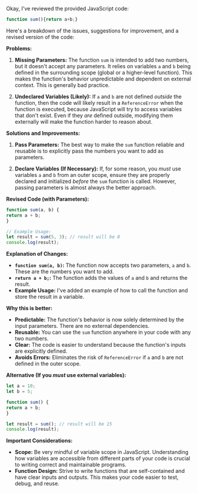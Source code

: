 Okay, I've reviewed the provided JavaScript code:

```javascript
function sum(){return a+b;}
```

Here's a breakdown of the issues, suggestions for improvement, and a revised version of the code:

**Problems:**

1. **Missing Parameters:** The function `sum` is intended to add two numbers, but it doesn't accept any parameters. It
relies on variables `a` and `b` being defined in the surrounding scope (global or a higher-level function). This makes
the function's behavior unpredictable and dependent on external context. This is generally bad practice.

2. **Undeclared Variables (Likely):** If `a` and `b` are not defined *outside* the function, then the code will likely
result in a `ReferenceError` when the function is executed, because JavaScript will try to access variables that don't
exist. Even if they *are* defined outside, modifying them externally will make the function harder to reason about.

**Solutions and Improvements:**

1. **Pass Parameters:** The best way to make the `sum` function reliable and reusable is to explicitly pass the numbers
you want to add as parameters.

2. **Declare Variables (If Necessary):** If, for some reason, you *must* use variables `a` and `b` from an outer scope,
ensure they are properly declared and initialized *before* the `sum` function is called. However, passing parameters is
almost always the better approach.

**Revised Code (with Parameters):**

```javascript
function sum(a, b) {
return a + b;
}

// Example Usage:
let result = sum(5, 3); // result will be 8
console.log(result);
```

**Explanation of Changes:**

* **`function sum(a, b)`:** The function now accepts two parameters, `a` and `b`. These are the numbers you want to add.
* **`return a + b;`:** The function adds the values of `a` and `b` and returns the result.
* **Example Usage:** I've added an example of how to call the function and store the result in a variable.

**Why this is better:**

* **Predictable:** The function's behavior is now solely determined by the input parameters. There are no external
dependencies.
* **Reusable:** You can use the `sum` function anywhere in your code with any two numbers.
* **Clear:** The code is easier to understand because the function's inputs are explicitly defined.
* **Avoids Errors:** Eliminates the risk of `ReferenceError` if `a` and `b` are not defined in the outer scope.

**Alternative (If you *must* use external variables):**

```javascript
let a = 10;
let b = 5;

function sum() {
return a + b;
}

let result = sum(); // result will be 15
console.log(result);
```

**Important Considerations:**

* **Scope:** Be very mindful of variable scope in JavaScript. Understanding how variables are accessible from different
parts of your code is crucial to writing correct and maintainable programs.
* **Function Design:** Strive to write functions that are self-contained and have clear inputs and outputs. This makes
your code easier to test, debug, and reuse.